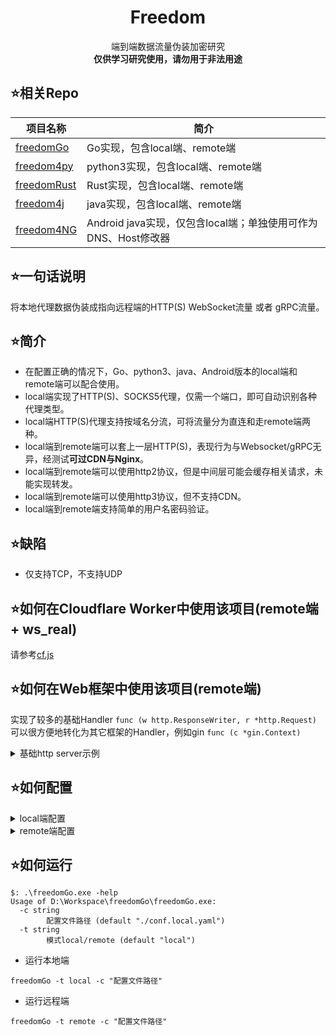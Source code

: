 <h1 align="center">  
    <strong>
        Freedom
    </strong>
</h1>
<p align="center">
    端到端数据流量伪装加密研究
  <br/>
    <strong>仅供学习研究使用，请勿用于非法用途</strong>
</p>


## :star:相关Repo
| 项目名称  | 简介 | 
| ------------- | ------------- |   
| [freedomGo](https://github.com/nICEnnnnnnnLee/freedomGo)  |  Go实现，包含local端、remote端  | 
| [freedom4py](https://github.com/nICEnnnnnnnLee/freedom4py)  |  python3实现，包含local端、remote端  | 
| [freedomRust](https://github.com/nICEnnnnnnnLee/freedomRust)  |  Rust实现，包含local端、remote端  | 
| [freedom4j](https://github.com/nICEnnnnnnnLee/freedom4j)  |  java实现，包含local端、remote端  | 
| [freedom4NG](https://github.com/nICEnnnnnnnLee/freedom4NG)  | Android java实现，仅包含local端；单独使用可作为DNS、Host修改器 | 
 



## :star:一句话说明  
将本地代理数据伪装成指向远程端的HTTP(S) WebSocket流量 或者 gRPC流量。

## :star:简介  
+ 在配置正确的情况下，Go、python3、java、Android版本的local端和remote端可以配合使用。  
+ local端实现了HTTP(S)、SOCKS5代理，仅需一个端口，即可自动识别各种代理类型。  
+ local端HTTP(S)代理支持按域名分流，可将流量分为直连和走remote端两种。  
+ local端到remote端可以套上一层HTTP(S)，表现行为与Websocket/gRPC无异，经测试**可过CDN与Nginx**。  
+ local端到remote端可以使用http2协议，但是中间层可能会缓存相关请求，未能实现转发。  
+ local端到remote端可以使用http3协议，但不支持CDN。  
+ local端到remote端支持简单的用户名密码验证。  

## :star:缺陷  
+ 仅支持TCP，不支持UDP

## :star:如何在Cloudflare Worker中使用该项目(remote端 + ws_real)
请参考[cf.js](/cf.js)

## :star:如何在Web框架中使用该项目(remote端)
实现了较多的基础Handler `func (w http.ResponseWriter, r *http.Request)`  
可以很方便地转化为其它框架的Handler，例如gin `func (c *gin.Context)`

<details>
<summary>基础http server示例</summary>


```go
// 相关代码在 extend文件夹下，该文件夹的内容可以独立出来

func StartRemoteHTTPWebSocketProxyServer() {
	// 在代码中初始化配置，或者设置环境变量也可。参考 extend/common.go
	UseSSL = true
	extend.Users = ...
	extend.Salt = ...
	extend.HttpPath = ...
	extend.DnsResolver = ...
	...
	// 设置路由
	http.HandleFunc(extend.HttpPath, extend.Handler)

	addr := fmt.Sprintf("%s:%d", extend.BindHost, extend.BindPort)
	var err error
	if UseSSL {
		err = http.ListenAndServeTLS(addr, extend.CertPath, extend.KeyPath, nil)
	} else {
		err = http.ListenAndServe(addr, nil)
	}
	panic(err)
}
```
</details>

## :star:如何配置  


<details>
<summary>local端配置</summary>



```yml
# socks5 http
ProxyType: http
# ws grpc http2 http3 ws_real
ProxyMode: grpc
BindHost: 127.0.0.1 
BindPort: 1081
# 在非Window系统下生效,可为空
#DNSServer: 114.114.114.114:53

# 按域名分流将下面注释去掉即可
# 全局代理将下面注释掉即可
# GeoDomain:
#   # 如果不匹配分流规则，那么就直连?
#   DirectIfNotInRules: true
#   # 同https://github.com/gfwlist/gfwlist
#   GfwPath: data/gfwlist.txt
#   # 将直连域名直接写入即可，每行一个
#   DirectPath: data/direct_domains.txt

# 该值可以是ip或者域名
RemoteHost: 127.0.0.1
RemotePort: 443
# 和远端的连接是否经过TLS加密
RemoteSSL: true
Salt: salt
Username: username
Password: pwd
# 是否允许不安全的HTTPS连接
AllowInsecure: true
## 模拟TLS特征 go custom random firefox ios chrome qq 360 safari android_okhttp edge
ClientHelloID: go
## 模拟该路径的ClientHello消息的特征，当 ClientHelloID = custom 时生效
##  1. 运行 freedomGo -t capture -c 127.0.0.1
##  2. 改host将 xxx.com 设为 127.0.0.1
##  3. 用Firefox浏览器访问 https://xxx.com/ 可获取Firefox浏览器特征数据(保存在当前工作目录下)。其它同理
ClientHelloRawPath:
## Alpn设置。 
##  当ProxyMode 为 ws/ws_real时，需要注意Websocket仅支持HTTP 1.1。 
##     此时，若服务器支持HTTP 2, 必须注释掉 `h2`; 不支持的时候，可以添加上，以模拟完整的TLS特征
##  当ProxyMode 为 http2时，必须添加 h2
ClientHelloNextProtos: 
    # - h2
    - http/1.1
# WebSocket 模拟的HTTP请求Path
# 该值gRPC无效, 默认为 /{GrpcServiceName}/Pipe
HttpPath: /
GrpcServiceName: freedomGo.grpc.Freedom
# 如果连接是经过加密的,该值还是Client Hello消息里面的SNI
HttpDomain: www.baidu.com
HttpUserAgent: Mozilla/5.0 (Windows NT 10.0; Win64; x64; rv:86.0) Gecko/20100101 Firefox/86.0
```
</details>

<details>
<summary>remote端配置</summary>



```yml
# 可选模式为 grpc ws http2 http3 ws_real
ProxyMode: ws
BindHost: 127.0.0.1 
BindPort: 443 
Salt: salt
# 在非Window系统下生效,可为空
#DNSServer: 8.8.8.8:53
# ProxyMode为http3时生效，用来伪装成静态网站。为空时不做伪装。  
HTTP3WebDir: D:\WWW\
# ProxyMode为http3时生效，生效路径。 
HttpPath: /12345
UseSSL: true
# UseSSL为false时,下面三行可注释掉
SNI: www.baidu.com
CertPath: data/fullchain.pem
KeyPath: data/www.baidu.com.key
GrpcServiceName: freedomGo.grpc.Freedom
Users:
  user1: pwd1 
  username: pwd
```
</details>








## :star:如何运行  
```
$: .\freedomGo.exe -help
Usage of D:\Workspace\freedomGo\freedomGo.exe:
  -c string
        配置文件路径 (default "./conf.local.yaml")
  -t string
        模式local/remote (default "local")
```
+ 运行本地端  
```
freedomGo -t local -c "配置文件路径"
```

+ 运行远程端
```
freedomGo -t remote -c "配置文件路径"
```
